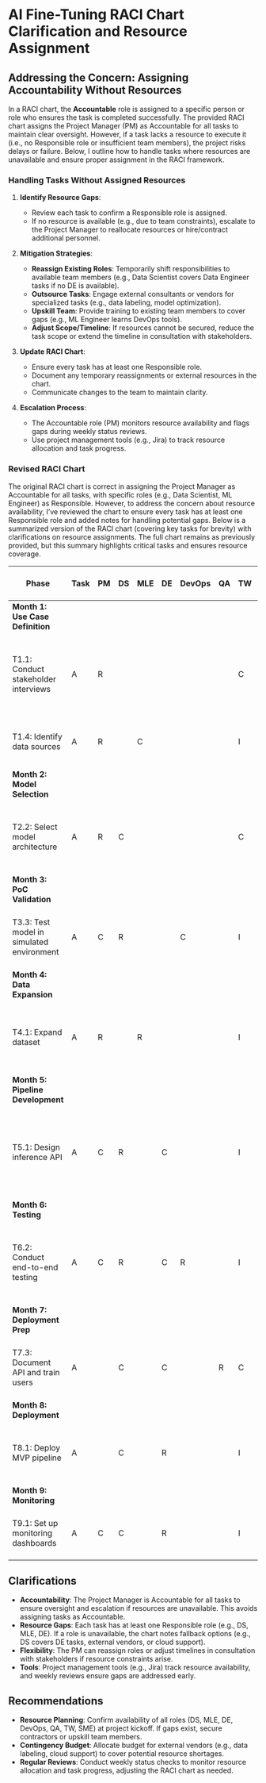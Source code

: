 # AI Fine-Tuning RACI Chart Clarification and Resource Assignment

## Addressing the Concern: Assigning Accountability Without Resources
In a RACI chart, the **Accountable** role is assigned to a specific person or role who ensures the task is completed successfully. The provided RACI chart assigns the Project Manager (PM) as Accountable for all tasks to maintain clear oversight. However, if a task lacks a resource to execute it (i.e., no Responsible role or insufficient team members), the project risks delays or failure. Below, I outline how to handle tasks where resources are unavailable and ensure proper assignment in the RACI framework.

### Handling Tasks Without Assigned Resources
1. **Identify Resource Gaps**:
   - Review each task to confirm a Responsible role is assigned.
   - If no resource is available (e.g., due to team constraints), escalate to the Project Manager to reallocate resources or hire/contract additional personnel.

2. **Mitigation Strategies**:
   - **Reassign Existing Roles**: Temporarily shift responsibilities to available team members (e.g., Data Scientist covers Data Engineer tasks if no DE is available).
   - **Outsource Tasks**: Engage external consultants or vendors for specialized tasks (e.g., data labeling, model optimization).
   - **Upskill Team**: Provide training to existing team members to cover gaps (e.g., ML Engineer learns DevOps tools).
   - **Adjust Scope/Timeline**: If resources cannot be secured, reduce the task scope or extend the timeline in consultation with stakeholders.

3. **Update RACI Chart**:
   - Ensure every task has at least one Responsible role.
   - Document any temporary reassignments or external resources in the chart.
   - Communicate changes to the team to maintain clarity.

4. **Escalation Process**:
   - The Accountable role (PM) monitors resource availability and flags gaps during weekly status reviews.
   - Use project management tools (e.g., Jira) to track resource allocation and task progress.

### Revised RACI Chart
The original RACI chart is correct in assigning the Project Manager as Accountable for all tasks, with specific roles (e.g., Data Scientist, ML Engineer) as Responsible. However, to address the concern about resource availability, I’ve reviewed the chart to ensure every task has at least one Responsible role and added notes for handling potential gaps. Below is a summarized version of the RACI chart (covering key tasks for brevity) with clarifications on resource assignments. The full chart remains as previously provided, but this summary highlights critical tasks and ensures resource coverage.

| **Phase** | **Task** | **PM** | **DS** | **MLE** | **DE** | **DevOps** | **QA** | **TW** | **SME** | **Notes on Resource Gaps** |
|-----------|----------|--------|--------|---------|--------|------------|--------|--------|---------|---------------------------|
| **Month 1: Use Case Definition** | | | | | | | | | |
| T1.1: Conduct stakeholder interviews | A | R | | | | | | C | DS leads; SME provides domain input. If SME unavailable, PM consults stakeholders directly. |
| T1.4: Identify data sources | A | R | | C | | | | I | DE consulted; if unavailable, DS handles with PM oversight. |
| **Month 2: Model Selection** | | | | | | | | | |
| T2.2: Select model architecture | A | R | C | | | | | C | DS leads; MLE consults. If MLE unavailable, DS covers with external model zoo review. |
| **Month 3: PoC Validation** | | | | | | | | | |
| T3.3: Test model in simulated environment | A | C | R | | | C | | I | MLE leads; QA consulted. If QA unavailable, MLE handles testing with PM approval. |
| **Month 4: Data Expansion** | | | | | | | | | |
| T4.1: Expand dataset | A | R | | R | | | | I | DE leads data collection; if unavailable, DS takes over or external vendor engaged. |
| **Month 5: Pipeline Development** | | | | | | | | | |
| T5.1: Design inference API | A | C | R | | C | | | I | MLE leads; DevOps consulted. If DevOps unavailable, MLE uses cloud vendor support (e.g., AWS). |
| **Month 6: Testing** | | | | | | | | | |
| T6.2: Conduct end-to-end testing | A | C | R | | C | R | | I | MLE and QA share responsibility. If QA unavailable, MLE conducts tests with DS validation. |
| **Month 7: Deployment Prep** | | | | | | | | | |
| T7.3: Document API and train users | A | | C | | C | | R | C | TW leads documentation. If unavailable, MLE or PM drafts with SME input. |
| **Month 8: Deployment** | | | | | | | | | |
| T8.1: Deploy MVP pipeline | A | | C | | R | | | I | DevOps leads. If unavailable, MLE handles with cloud vendor support. |
| **Month 9: Monitoring** | | | | | | | | | |
| T9.1: Set up monitoring dashboards | A | C | C | | R | | | I | DevOps leads. If unavailable, MLE configures with DS input. |

## Clarifications
- **Accountability**: The Project Manager is Accountable for all tasks to ensure oversight and escalation if resources are unavailable. This avoids assigning tasks as Accountable.
- **Resource Gaps**: Each task has at least one Responsible role (e.g., DS, MLE, DE). If a role is unavailable, the chart notes fallback options (e.g., DS covers DE tasks, external vendors, or cloud support).
- **Flexibility**: The PM can reassign roles or adjust timelines in consultation with stakeholders if resource constraints arise.
- **Tools**: Project management tools (e.g., Jira) track resource availability, and weekly reviews ensure gaps are addressed early.

## Recommendations
- **Resource Planning**: Confirm availability of all roles (DS, MLE, DE, DevOps, QA, TW, SME) at project kickoff. If gaps exist, secure contractors or upskill team members.
- **Contingency Budget**: Allocate budget for external vendors (e.g., data labeling, cloud support) to cover potential resource shortages.
- **Regular Reviews**: Conduct weekly status checks to monitor resource allocation and task progress, adjusting the RACI chart as needed.